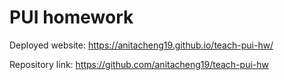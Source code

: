 # PUI homework

Deployed website: https://anitacheng19.github.io/teach-pui-hw/

Repository link: https://github.com/anitacheng19/teach-pui-hw

